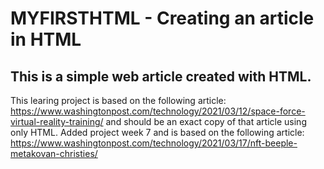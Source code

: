 # MYFIRSTHTML - Creating an article in HTML
## This is a simple web article created with HTML.

This learing project is based on the following article: https://www.washingtonpost.com/technology/2021/03/12/space-force-virtual-reality-training/  and should be an exact copy of that article using only HTML.
Added project week 7 and is based on the following article: https://www.washingtonpost.com/technology/2021/03/17/nft-beeple-metakovan-christies/
